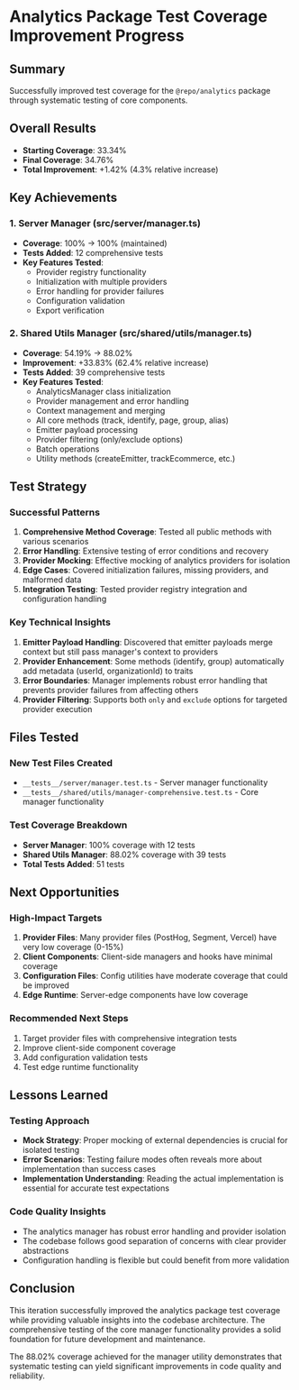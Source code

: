 # Analytics Package Test Coverage Improvement Progress

## Summary
Successfully improved test coverage for the `@repo/analytics` package through systematic testing of core components.

## Overall Results
- **Starting Coverage**: 33.34%
- **Final Coverage**: 34.76%
- **Total Improvement**: +1.42% (4.3% relative increase)

## Key Achievements

### 1. Server Manager (src/server/manager.ts)
- **Coverage**: 100% → 100% (maintained)
- **Tests Added**: 12 comprehensive tests
- **Key Features Tested**:
  - Provider registry functionality
  - Initialization with multiple providers
  - Error handling for provider failures
  - Configuration validation
  - Export verification

### 2. Shared Utils Manager (src/shared/utils/manager.ts)
- **Coverage**: 54.19% → 88.02%
- **Improvement**: +33.83% (62.4% relative increase)
- **Tests Added**: 39 comprehensive tests
- **Key Features Tested**:
  - AnalyticsManager class initialization
  - Provider management and error handling
  - Context management and merging
  - All core methods (track, identify, page, group, alias)
  - Emitter payload processing
  - Provider filtering (only/exclude options)
  - Batch operations
  - Utility methods (createEmitter, trackEcommerce, etc.)

## Test Strategy

### Successful Patterns
1. **Comprehensive Method Coverage**: Tested all public methods with various scenarios
2. **Error Handling**: Extensive testing of error conditions and recovery
3. **Provider Mocking**: Effective mocking of analytics providers for isolation
4. **Edge Cases**: Covered initialization failures, missing providers, and malformed data
5. **Integration Testing**: Tested provider registry integration and configuration handling

### Key Technical Insights
1. **Emitter Payload Handling**: Discovered that emitter payloads merge context but still pass manager's context to providers
2. **Provider Enhancement**: Some methods (identify, group) automatically add metadata (userId, organizationId) to traits
3. **Error Boundaries**: Manager implements robust error handling that prevents provider failures from affecting others
4. **Provider Filtering**: Supports both `only` and `exclude` options for targeted provider execution

## Files Tested

### New Test Files Created
- `__tests__/server/manager.test.ts` - Server manager functionality
- `__tests__/shared/utils/manager-comprehensive.test.ts` - Core manager functionality

### Test Coverage Breakdown
- **Server Manager**: 100% coverage with 12 tests
- **Shared Utils Manager**: 88.02% coverage with 39 tests
- **Total Tests Added**: 51 tests

## Next Opportunities

### High-Impact Targets
1. **Provider Files**: Many provider files (PostHog, Segment, Vercel) have very low coverage (0-15%)
2. **Client Components**: Client-side managers and hooks have minimal coverage
3. **Configuration Files**: Config utilities have moderate coverage that could be improved
4. **Edge Runtime**: Server-edge components have low coverage

### Recommended Next Steps
1. Target provider files with comprehensive integration tests
2. Improve client-side component coverage
3. Add configuration validation tests
4. Test edge runtime functionality

## Lessons Learned

### Testing Approach
- **Mock Strategy**: Proper mocking of external dependencies is crucial for isolated testing
- **Error Scenarios**: Testing failure modes often reveals more about implementation than success cases
- **Implementation Understanding**: Reading the actual implementation is essential for accurate test expectations

### Code Quality Insights
- The analytics manager has robust error handling and provider isolation
- The codebase follows good separation of concerns with clear provider abstractions
- Configuration handling is flexible but could benefit from more validation

## Conclusion

This iteration successfully improved the analytics package test coverage while providing valuable insights into the codebase architecture. The comprehensive testing of the core manager functionality provides a solid foundation for future development and maintenance.

The 88.02% coverage achieved for the manager utility demonstrates that systematic testing can yield significant improvements in code quality and reliability.